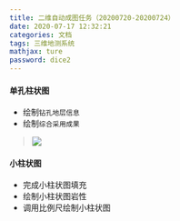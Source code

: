 ```yaml
---
title: 二维自动成图任务（20200720-20200724）
date: 2020-07-17 12:32:21
categories: 文档
tags: 三维地测系统
mathjax: ture
password: dice2
---
```


#### 单孔柱状图

* 绘制`钻孔地层信息`
* 绘制`综合采用成果`
> ![](15937699356340.jpg)


#### 小柱状图
* 完成小柱状图填充
* 绘制小柱状图岩性
* 调用比例尺绘制小柱状图
